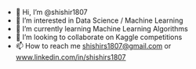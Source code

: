 - 👋 Hi, I’m @shishir1807
- 👀 I’m interested in Data Science / Machine Learning
- 🌱 I’m currently learning Machine Learning Algorithms
- 💞️ I’m looking to collaborate on Kaggle competitions
- 📫 How to reach me shishirs1807@gmail.com or www.linkedin.com/in/shishirs1807

<!---
shishir1807/shishir1807 is a ✨ special ✨ repository because its `README.md` (this file) appears on your GitHub profile.
You can click the Preview link to take a look at your changes.
--->
